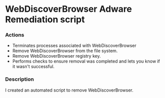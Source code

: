 # WebDiscoverBrowser Adware Remediation script

### Actions
- Terminates processes associated with WebDiscoverBrowser
- Remove WebDiscoverBrowser from the file system.
- Remove WebDiscoverBrowser registry key.
- Performs checks to ensure removal was completed and lets you know if it wasn't successful.

### Description

I created an automated script to remove WebDiscoverBrowser.
